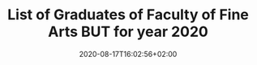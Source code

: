 ---
title: "List of Graduates of Faculty of Fine Arts BUT for year 2020"
shortTitle: "FFA Graduates 2020"
date: 2020-08-17T16:02:56+02:00
draft: false
weight: 4

---